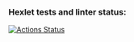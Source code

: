 ### Hexlet tests and linter status:
[![Actions Status](https://github.com/darklittlefinch/java-project-78/workflows/hexlet-check/badge.svg)](https://github.com/darklittlefinch/java-project-78/actions)